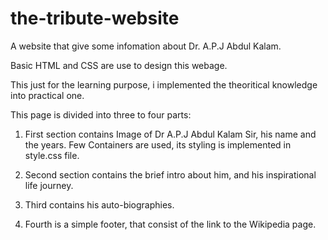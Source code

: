 # the-tribute-website

A website that give some infomation about Dr. A.P.J Abdul Kalam.

Basic HTML and CSS are use to design this webage.

This just for the learning purpose, i implemented the theoritical knowledge into practical one.

This page is divided into three to four parts:
1. First section contains Image of Dr A.P.J Abdul Kalam Sir, his name and the years. Few Containers are used, its styling is implemented in style.css file.

2. Second section contains the brief intro about him, and his inspirational life journey.

3. Third contains his auto-biographies.

4. Fourth is a simple footer, that consist of the link to the Wikipedia page.

